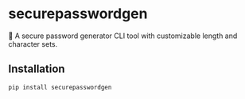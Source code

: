 # securepasswordgen

🔐 A secure password generator CLI tool with customizable length and character sets.

## Installation

```bash
pip install securepasswordgen
